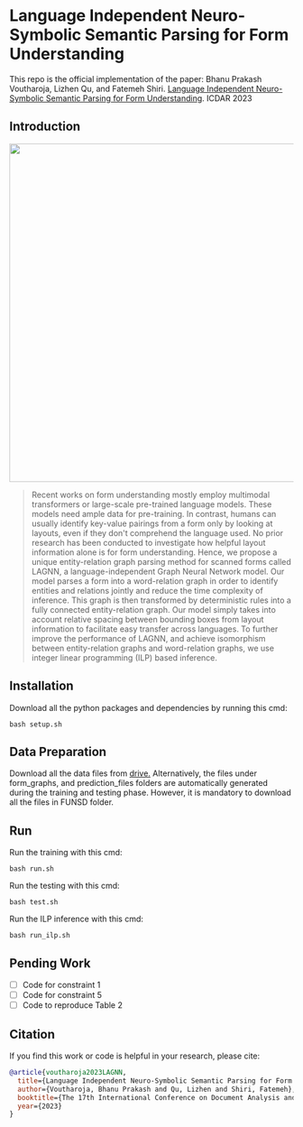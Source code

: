 # Language Independent Neuro-Symbolic Semantic Parsing for Form Understanding
This repo is the official implementation of the paper:
Bhanu Prakash Voutharoja, Lizhen Qu, and Fatemeh Shiri. [Language Independent Neuro-Symbolic Semantic Parsing for Form Understanding](https://www.google.com/). ICDAR 2023

## Introduction
<p align="center">
    <img src="images/lagnn.png" width = "600"/>
</p>

> Recent works on form understanding mostly employ multimodal transformers or large-scale pre-trained language models. These models need ample data for pre-training. In contrast, humans can usually identify key-value pairings from a form only by looking at layouts, even if they don't comprehend the language used. No prior research has been conducted to investigate how helpful layout information alone is for form understanding. Hence, we propose a unique entity-relation graph parsing method for scanned forms called LAGNN, a language-independent Graph Neural Network model. Our model parses a form into a word-relation graph in order to identify entities and relations jointly and reduce the time complexity of inference. This graph is then transformed by deterministic rules into a fully connected entity-relation graph. Our model simply takes into account relative spacing between bounding boxes from layout information to facilitate easy transfer across languages. To further improve the performance of LAGNN, and achieve isomorphism between entity-relation graphs and word-relation graphs, we use integer linear programming (ILP) based inference.

## Installation
Download all the python packages and dependencies by running this cmd:
```
bash setup.sh
```

## Data Preparation

Download all the data files from [drive.](https://drive.google.com/drive/folders/1BXqWqCg1a6AuxQpeGL6ZjeZ9MCqOQ0r-?usp=sharing)
Alternatively, the files under form_graphs, and prediction_files folders are automatically generated during the training and testing phase. However, it is mandatory to download all the files in FUNSD folder.

## Run

Run the training with this cmd:
```
bash run.sh
```

Run the testing with this cmd:
```
bash test.sh
```

Run the ILP inference with this cmd:
```
bash run_ilp.sh
```
## Pending Work

- [ ] Code for constraint 1
- [ ] Code for constraint 5
- [ ] Code to reproduce Table 2

## Citation
If you find this work or code is helpful in your research, please cite:
```bibtex
@article{voutharoja2023LAGNN,
  title={Language Independent Neuro-Symbolic Semantic Parsing for Form Understanding},
  author={Voutharoja, Bhanu Prakash and Qu, Lizhen and Shiri, Fatemeh},
  booktitle={The 17th International Conference on Document Analysis and Recognition (ICDAR)},
  year={2023}
}
```